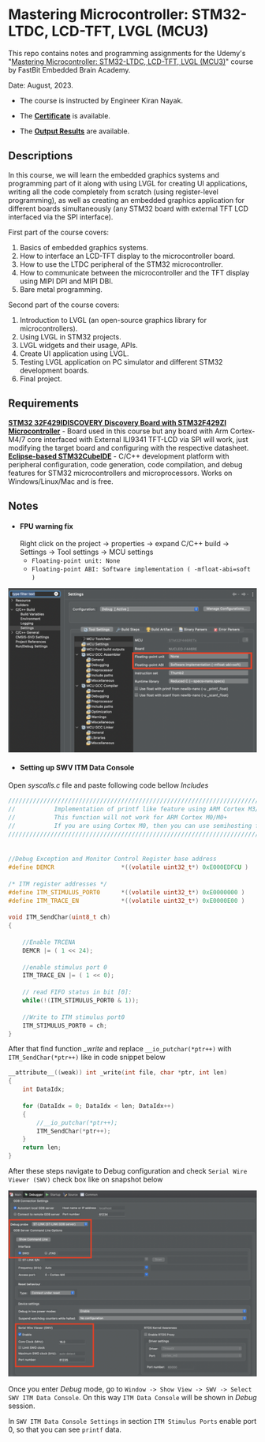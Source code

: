 
# Mastering Microcontroller: STM32-LTDC, LCD-TFT, LVGL (MCU3)

This repo contains notes and programming assignments for the Udemy's "[Mastering Microcontroller: STM32-LTDC, LCD-TFT, LVGL (MCU3)](https://www.udemy.com/course/mastering-microcontroller-stm32-ltdc-lcd-tft-lvgl/)" course by FastBit Embedded Brain Academy.

Date: August, 2023.

- The course is instructed by Engineer Kiran Nayak.

- The [**Certificate**](https://github.com/renatosoriano/Udemy-Embedded-Course5_Mastering-Microcontroller-STM32-LTDC-LCD-TFT-LVGL-MCU3/blob/main/Certificate.pdf) is available. 

- The [**Output Results**](https://github.com/renatosoriano/Udemy-Embedded-Course5_Mastering-Microcontroller-STM32-LTDC-LCD-TFT-LVGL-MCU3/blob/main/Target_Workspace) are available. 

## Descriptions

In this course, we will learn the embedded graphics systems and programming part of it along with using LVGL for creating UI applications, writing all the code completely from scratch (using register-level programming), as well as creating an embedded graphics application for different boards simultaneously (any STM32 board with external TFT LCD interfaced via the SPI interface).

First part of the course covers:
1. Basics of embedded graphics systems.
2. How to interface an LCD-TFT display to the microcontroller board.
3. How to use the LTDC  peripheral of the STM32 microcontroller.
4. How to communicate between the microcontroller and the TFT display using MIPI DPI and MIPI DBI.
5. Bare metal programming.

Second part of the course covers:
1. Introduction to  LVGL (an open-source graphics library for microcontrollers).
2. Using LVGL in STM32 projects.
3. LVGL widgets and their usage, APIs.
4. Create UI application using LVGL.
5. Testing LVGL application on PC simulator and different STM32 development boards.
6. Final project.

## Requirements

**[STM32 32F429IDISCOVERY Discovery Board with STM32F429ZI Microcontroller](https://www.st.com/en/evaluation-tools/32f429idiscovery.html#overview)** - Board used in this course but any board with Arm Cortex-M4/7 core interfaced with External ILI9341 TFT-LCD via SPI will work, just modifying the target board and configuring with the respective datasheet. \
**[Eclipse-based STM32CubeIDE](https://www.st.com/en/development-tools/stm32cubeide.html)** - C/C++ development platform with peripheral configuration, code generation, code compilation, and debug features for STM32 microcontrollers and microprocessors. Works on Windows/Linux/Mac and is free.

## Notes
* #### FPU warning fix
    Right click on the project -> properties -> expand C/C++ build -> Settings -> Tool settings -> MCU settings
  * `Floating-point unit: None`
  * `Floating-point ABI: Software implementation ( -mfloat-abi=soft )`

![FPU_warning.png](https://github.com/renatosoriano/Udemy-Embedded-Course5_Mastering-Microcontroller-STM32-LTDC-LCD-TFT-LVGL-MCU3/blob/main/Images/FPU_warning.png)

* #### Setting up SWV ITM Data Console

Open *syscalls.c* file and paste following code bellow *Includes*

```c
/////////////////////////////////////////////////////////////////////////////////////////////////////////
//           Implementation of printf like feature using ARM Cortex M3/M4/ ITM functionality
//           This function will not work for ARM Cortex M0/M0+
//           If you are using Cortex M0, then you can use semihosting feature of openOCD
/////////////////////////////////////////////////////////////////////////////////////////////////////////


//Debug Exception and Monitor Control Register base address
#define DEMCR                   *((volatile uint32_t*) 0xE000EDFCU )

/* ITM register addresses */
#define ITM_STIMULUS_PORT0   	*((volatile uint32_t*) 0xE0000000 )
#define ITM_TRACE_EN          	*((volatile uint32_t*) 0xE0000E00 )

void ITM_SendChar(uint8_t ch)
{

	//Enable TRCENA
	DEMCR |= ( 1 << 24);

	//enable stimulus port 0
	ITM_TRACE_EN |= ( 1 << 0);

	// read FIFO status in bit [0]:
	while(!(ITM_STIMULUS_PORT0 & 1));

	//Write to ITM stimulus port0
	ITM_STIMULUS_PORT0 = ch;
}
```


After that find function *_write* and replace `__io_putchar(*ptr++)` with `ITM_SendChar(*ptr++)` like in code snippet below
```c
__attribute__((weak)) int _write(int file, char *ptr, int len)
{
	int DataIdx;

	for (DataIdx = 0; DataIdx < len; DataIdx++)
	{
		//__io_putchar(*ptr++);
		ITM_SendChar(*ptr++);
	}
	return len;
}
```

After these steps navigate to Debug configuration and check `Serial Wire Viewer (SWV)` check box like on snapshot below

![Debugger.png](https://github.com/renatosoriano/Udemy-Embedded-Course5_Mastering-Microcontroller-STM32-LTDC-LCD-TFT-LVGL-MCU3/blob/main/Images/Debugger.png)

Once you enter *Debug* mode, go to `Window -> Show View -> SWV -> Select SWV ITM Data Console`. On this way `ITM Data Console` will be shown in *Debug* session.


In `SWV ITM Data Console Settings` in section `ITM Stimulus Ports` enable port 0, so that you can see `printf` data.



